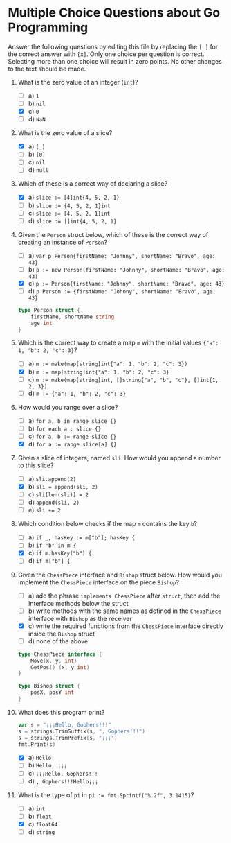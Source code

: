 # Multiple Choice Questions about Go Programming

Answer the following questions by editing this file by replacing the `[ ]` for the correct answer with `[x]`.
Only one choice per question is correct.
Selecting more than one choice will result in zero points.
No other changes to the text should be made.

1. What is the zero value of an integer (`int`)?

    - [ ] a) `1`
    - [ ] b) `nil`
    - [X] c) `0`
    - [ ] d) `NaN`

2. What is the zero value of a slice?

    - [X] a) `[_]`
    - [ ] b) `[0]`
    - [ ] c) `nil`
    - [ ] d) `null`

3. Which of these is a correct way of declaring a slice?

    - [X] a) `slice := [4]int{4, 5, 2, 1}`
    - [ ] b) `slice := {4, 5, 2, 1}int`
    - [ ] c) `slice := [4, 5, 2, 1]int`
    - [ ] d) `slice := []int{4, 5, 2, 1}`

4. Given the `Person` struct below, which of these is the correct way of creating an instance of `Person`?

    - [ ] a) `var p Person{firstName: "Johnny", shortName: "Bravo", age: 43}`
    - [ ] b) `p := new Person(firstName: "Johnny", shortName: "Bravo", age: 43)`
    - [X] c) `p := Person{firstName: "Johnny", shortName: "Bravo", age: 43}`
    - [ ] d) `p Person := {firstName: "Johnny", shortName: "Bravo", age: 43}`

    ```go
    type Person struct {
        firstName, shortName string
        age int
    }
    ```

5. Which is the correct way to create a map `m` with the initial values `{"a": 1, "b": 2, "c": 3}`?

    - [ ] a) `m := make(map[string]int{"a": 1, "b": 2, "c": 3})`
    - [X] b) `m := map[string]int{"a": 1, "b": 2, "c": 3}`
    - [ ] c) `m := make(map[string]int, []string{"a", "b", "c"}, []int{1, 2, 3})`
    - [ ] d) `m := {"a": 1, "b": 2, "c": 3}`

6. How would you range over a slice?

    - [ ] a) `for a, b in range slice {}`
    - [ ] b) `for each a : slice {}`
    - [ ] c) `for a, b := range slice {}`
    - [X] d) `for a := range slice[a] {}`

7. Given a slice of integers, named `sli`. How would you append a number to this slice?

    - [ ] a) `sli.append(2)`
    - [X] b) `sli = append(sli, 2)`
    - [ ] c) `sli[len(sli)] = 2`
    - [ ] d) `append(sli, 2)`
    - [ ] e) `sli += 2`

8. Which condition below checks if the map `m` contains the key `b`?

    - [ ] a) `if _, hasKey := m["b"]; hasKey {`
    - [ ] b) `if "b" in m {`
    - [X] c) `if m.hasKey("b") {`
    - [ ] d) `if m["b"] {`

9. Given the `ChessPiece` interface and `Bishop` struct below.
   How would you implement the `ChessPiece` interface on the piece `Bishop`?

    - [ ] a) add the phrase `implements ChessPiece` after `struct`, then add the interface methods below the struct
    - [ ] b) write methods with the same names as defined in the `ChessPiece` interface with `Bishop` as the receiver
    - [X] c) write the required functions from the `ChessPiece` interface directly inside the `Bishop` struct
    - [ ] d) none of the above

    ```go
    type ChessPiece interface {
        Move(x, y, int)
        GetPos() (x, y int)
    }

    type Bishop struct {
        posX, posY int
    }
    ```

10. What does this program print?

    ```go
    var s = "¡¡¡Hello, Gophers!!!"
    s = strings.TrimSuffix(s, ", Gophers!!!")
    s = strings.TrimPrefix(s, "¡¡¡")
    fmt.Print(s)
    ```

    - [X] a) `Hello`
    - [ ] b) `Hello, ¡¡¡`
    - [ ] c) `¡¡¡Hello, Gophers!!!`
    - [ ] d) `, Gophers!!!Hello¡¡¡`

11. What is the type of `pi` in `pi := fmt.Sprintf("%.2f", 3.1415)`?

    - [ ] a) `int`
    - [ ] b) `float`
    - [X] c) `float64`
    - [ ] d) `string`
